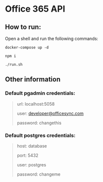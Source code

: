 # Office 365 API

## How to run:

Open a shell and run the following commands:

`docker-compose up -d`

`npm i`

`./run.sh`

## Other information
### Default pgadmin credentials:

> url: localhost:5058
>
> user: developer@officesync.com 
>
> password: changethis

### Default postgres credentials:

> host: database
>
> port: 5432
>
> user: postgres
>
> password: changeme